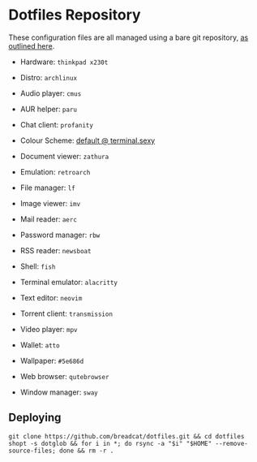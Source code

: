 # Dotfiles Repository

These configuration files are all managed using a bare git repository, [as outlined here](https://www.atlassian.com/git/tutorials/dotfiles).

- Hardware: `thinkpad x230t`
- Distro: `archlinux`

- Audio player: `cmus`
- AUR helper: `paru`
- Chat client: `profanity`
- Colour Scheme: [default @ terminal.sexy](http://terminal.sexy/)
- Document viewer: `zathura`
- Emulation: `retroarch`
- File manager: `lf`
- Image viewer: `imv`
- Mail reader: `aerc`
- Password manager: `rbw`
- RSS reader: `newsboat`
- Shell: `fish`
- Terminal emulator: `alacritty`
- Text editor: `neovim`
- Torrent client: `transmission`
- Video player: `mpv`
- Wallet: `atto`
- Wallpaper: `#5e686d`
- Web browser: `qutebrowser`
- Window manager: `sway`

## Deploying

```
git clone https://github.com/breadcat/dotfiles.git && cd dotfiles
shopt -s dotglob && for i in *; do rsync -a "$i" "$HOME" --remove-source-files; done && rm -r .
```
